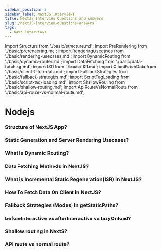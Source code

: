 ```yaml
---
sidebar_position: 3
sidebar_label: NextJS Interviews
title: NextJS Interview Questions and Answers
slug: /nextJS-interview-questions-answers
tags:
  - Next Interviews
---
```


import Structure from './basic/structure.md';
import PreRendering from './basic/prerendering.md';
import RenderingUsecases from './basic/rendering-usecases.md';
import DynamicRouting from './basic/dynamic-router.md';
import DataFetching from './basic/data-fetching.md';
import ISR from './basic/ISR.md';
import ClientFetchData from './basic/client-fetch-data.md';
import FallbackStrategies from './basic/fallback-strategies.md';
import ScriptTagLoading from './basic/script-tag-loading.md';
import ShallowRouting from './basic/shallow-routing.md';
import ApiRouteVsNormalRoute from './basic/api-route-vs-normal-route.md';

# Nodejs

<Interview level="Junior">

  ### Structure of NextJS App?
  <Structure />
</Interview>

<Interview level="Junior">

  ### Static Generation and Server Rendering Usecases?
  <RenderingUsecases />
</Interview>

<Interview level="Junior">

  ### What Is Dynamic Routing?
  <DynamicRouting />
</Interview>

<Interview level="Junior">

  ### Data Fetching Methods in NextJS?
  <DataFetching />
</Interview>

<Interview level="Junior">

  ### What is Incremental Static Regeneration(ISR) in NextJS?
  <ISR />
</Interview>

<Interview level="Junior">

  ### How To Fetch Data On Client in NextJS?
  <ClientFetchData />
</Interview>

<Interview level="Junior">

  ### Fallback Strategies (Modes) in getStaticPaths?
  <FallbackStrategies />
</Interview>

<Interview>

  ### beforeInteractive vs afterInteractive vs lazyOnload?
  <ScriptTagLoading />
</Interview>

<Interview>

  ### Shallow routing in NextS?
  <ShallowRouting />
</Interview>

<Interview>

  ### API route vs normal route?
  <ApiRouteVsNormalRoute />
</Interview>


